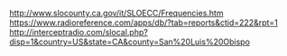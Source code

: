 http://www.slocounty.ca.gov/it/SLOECC/Frequencies.htm
https://www.radioreference.com/apps/db/?tab=reports&ctid=222&rpt=1
http://interceptradio.com/slocal.php?disp=1&country=US&state=CA&county=San%20Luis%20Obispo
